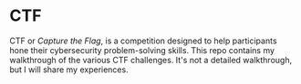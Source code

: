 # CTF

CTF or *Capture the Flag*, is a competition designed to help participants hone their cybersecurity problem-solving skills. This repo contains my walkthrough of the various CTF challenges. It's not a detailed walkthrough, but I will share my experiences.  
